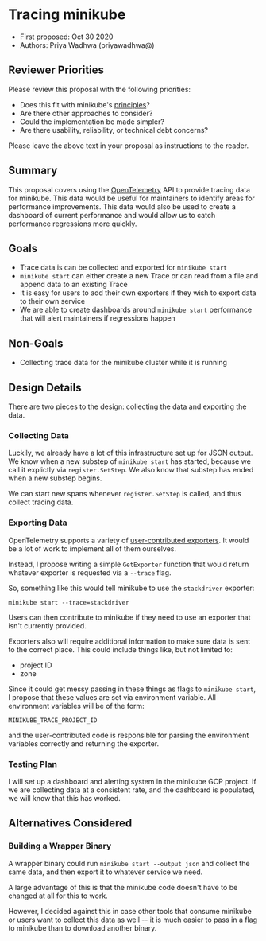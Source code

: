 # Tracing minikube

* First proposed: Oct 30 2020
* Authors: Priya Wadhwa (priyawadhwa@)

## Reviewer Priorities

Please review this proposal with the following priorities:

*   Does this fit with minikube's [principles](https://minikube.sigs.k8s.io/docs/concepts/principles/)?
*   Are there other approaches to consider?
*   Could the implementation be made simpler?
*   Are there usability, reliability, or technical debt concerns?

Please leave the above text in your proposal as instructions to the reader.

## Summary

This proposal covers using the [OpenTelemetry](https://github.com/open-telemetry/opentelemetry-go) API to provide tracing data for minikube.
This data would be useful for maintainers to identify areas for performance improvements.
This data would also be used to create a dashboard of current performance and would allow us to catch performance regressions more quickly.

## Goals

*   Trace data is can be collected and exported for `minikube start`
*   `minikube start` can either create a new Trace or can read from a file and append data to an existing Trace
*   It is easy for users to add their own exporters if they wish to export data to their own service
*   We are able to create dashboards around `minikube start` performance that will alert maintainers if regressions happen

## Non-Goals

*   Collecting trace data for the minikube cluster while it is running

## Design Details

There are two pieces to the design: collecting the data and exporting the data.

### Collecting Data
Luckily, we already have a lot of this infrastructure set up for JSON output.
We know when a new substep of `minikube start` has started, because we call it explictly via `register.SetStep`.
We also know that substep has ended when a new substep begins.

We can start new spans whenever `register.SetStep` is called, and thus collect tracing data.

### Exporting Data
OpenTelemetry supports a variety of [user-contributed exporters](https://github.com/open-telemetry/opentelemetry-go-contrib/tree/master/instrumentation).
It would be a lot of work to implement all of them ourselves.

Instead, I propose writing a simple `GetExporter` function that would return whatever exporter is requested via a `--trace` flag.

So, something like this would tell minikube to use the `stackdriver` exporter:

```
minikube start --trace=stackdriver
```

Users can then contribute to minikube if they need to use an exporter that isn't currently provided.

Exporters also will require additional information to make sure data is sent to the correct place.
This could include things like, but not limited to:
* project ID
* zone

Since it could get messy passing in these things as flags to `minikube start`, I propose that these values are set via environment variable.
All environment variables will be of the form:

```
MINIKUBE_TRACE_PROJECT_ID
```
and the user-contributed code is responsible for parsing the environment variables correctly and returning the exporter.

### Testing Plan

I will set up a dashboard and alerting system in the minikube GCP project.
If we are collecting data at a consistent rate, and the dashboard is populated, we will know that this has worked.


## Alternatives Considered

### Building a Wrapper Binary
A wrapper binary could run `minikube start --output json` and collect the same data, and then export it to whatever service we need.

A large advantage of this is that the minikube code doesn't have to be changed at all for this to work.

However, I decided against this in case other tools that consume minikube or users want to collect this data as well -- it is much easier to pass in a flag to minikube than to download another binary.
